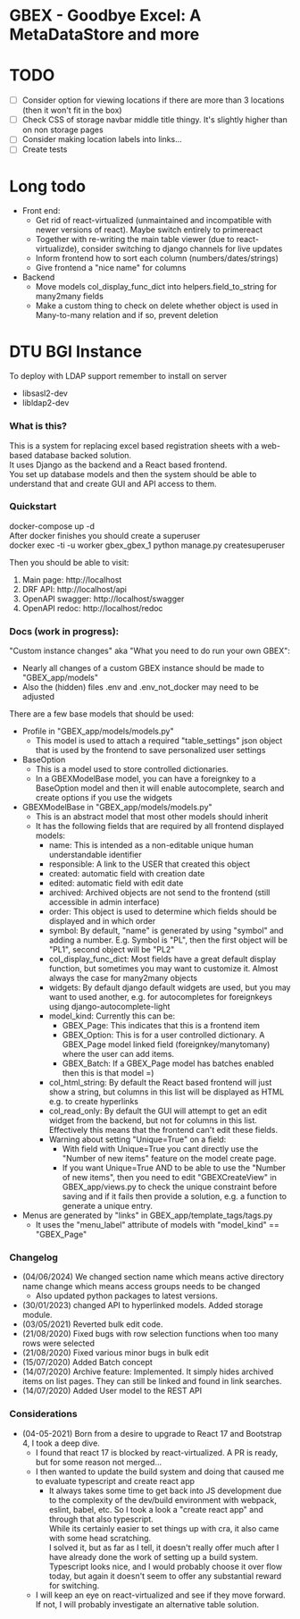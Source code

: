 # GBEX - Goodbye Excel: A MetaDataStore and more

# TODO
* [ ] Consider option for viewing locations if there are more than 3 locations (then it won't fit in the box)
* [ ] Check CSS of storage navbar middle title thingy. It's slightly higher than on non storage pages
* [ ] Consider making location labels into links...
* [ ] Create tests

# Long todo
* Front end:
  * Get rid of react-virtualized (unmaintained and incompatible with newer versions of react). Maybe switch entirely to primereact
  * Together with re-writing the main table viewer (due to react-virtualizde), consider switching to django channels for live updates
  * Inform frontend how to sort each column (numbers/dates/strings)
  * Give frontend a "nice name" for columns
* Backend
  * Move models col_display_func_dict into helpers.field_to_string for many2many fields
  * Make a custom thing to check on delete whether object is used in Many-to-many relation and if so, prevent deletion

# DTU BGI Instance  
To deploy with LDAP support remember to install on server
* libsasl2-dev  
* libldap2-dev  


### What is this?
This is a system for replacing excel based registration sheets with a web-based database backed solution.  
It uses Django as the backend and a React based frontend.   
You set up database models and then the system should be able to understand that and create GUI and API access to them.

### Quickstart
docker-compose up -d  
After docker finishes you should create a superuser  
docker exec -ti -u worker gbex_gbex_1 python manage.py createsuperuser  
  
Then you should be able to visit:
   1) Main page: http://localhost
   2) DRF API: http://localhost/api
   3) OpenAPI swagger: http://localhost/swagger
   4) OpenAPI redoc: http://localhost/redoc

### Docs (work in progress):
"Custom instance changes" aka "What you need to do run your own GBEX":
  * Nearly all changes of a custom GBEX instance should be made to "GBEX_app/models"
  * Also the (hidden) files .env and .env_not_docker may need to be adjusted  

There are a few base models that should be used:
* Profile in "GBEX_app/models/models.py"
  * This model is used to attach a required "table_settings" json object that is used by the frontend to save personalized user settings
* BaseOption
  * This is a model used to store controlled dictionaries.
  * In a GBEXModelBase model, you can have a foreignkey to a BaseOption model and then it will enable autocomplete, search and create options if you use the widgets
* GBEXModelBase in "GBEX_app/models/models.py"
  * This is an abstract model that most other models should inherit
  * It has the following fields that are required by all frontend displayed models:
    * name: This is intended as a non-editable unique human understandable identifier
    * responsible: A link to the USER that created this object
	* created: automatic field with creation date
	* edited: automatic field with edit date
	* archived: Archived objects are not send to the frontend (still accessible in admin interface)
	* order: This object is used to determine which fields should be displayed and in which order
	* symbol: By default, "name" is generated by using "symbol" and adding a number. E.g. Symbol is "PL", then the first object will be "PL1", second object will be "PL2"
	* col_display_func_dict: Most fields have a great default display function, but sometimes you may want to customize it. Almost always the case for many2many objects
	* widgets: By default django default widgets are used, but you may want to used another, e.g. for autocompletes for foreignkeys using django-autocomplete-light
	* model_kind: Currently this can be:
	   * GBEX_Page: This indicates that this is a frontend item
	   * GBEX_Option: This is for a user controlled dictionary. A GBEX_Page model linked field (foreignkey/manytomany) where the user can add items.
	   * GBEX_Batch: If a GBEX_Page model has batches enabled then this is that model =) 
	* col_html_string: By default the React based frontend will just show a string, but columns in this list will be displayed as HTML e.g. to create hyperlinks
	* col_read_only: By default the GUI will attempt to get an edit widget from the backend, but not for columns in this list. Effectively this means that the frontend can't edit these fields.
	* Warning about setting "Unique=True" on a field:
	  * With field with Unique=True you cant directly use the "Number of new items" feature on the model create page.
	  * If you want Unique=True AND to be able to use the "Number of new items", then you need to edit "GBEXCreateView" in GBEX_app/views.py to check the unique constraint before saving and if it fails then provide a solution, e.g. a function to generate a unique entry. 
* Menus are generated by "links" in GBEX_app/template_tags/tags.py 
  * It uses the "menu_label" attribute of models with "model_kind" == "GBEX_Page"


### Changelog
* (04/06/2024) We changed section name which means active directory name change which means access groups needs to be changed
  * Also updated python packages to latest versions.
* (30/01/2023) changed API to hyperlinked models. Added storage module.
* (03/05/2021) Reverted bulk edit code.
* (21/08/2020) Fixed bugs with row selection functions when too many rows were selected
* (21/08/2020) Fixed various minor bugs in bulk edit
* (15/07/2020) Added Batch concept
* (14/07/2020) Archive feature: Implemented. It simply hides archived items on list pages. They can still be linked and found in link searches.
* (14/07/2020) Added User model to the REST API

### Considerations
* (04-05-2021) Born from a desire to upgrade to React 17 and Bootstrap 4, I took a deep dive.  
  * I found that react 17 is blocked by react-virtualized. A PR is ready, but for some reason not merged...  
  * I then wanted to update the build system and doing that caused me to evaluate typescript and create react app 
    * It always takes some time to get back into JS development due to the complexity of the dev/build environment 
	  with webpack, eslint, babel, etc. So I took a look a "create react app" and through that also typescript.  
	  While its certainly easier to set things up with cra, it also came with some head scratching.  
	  I solved it, but as far as I tell, it doesn't really offer much after I have already done the work of setting up a build system.
	  Typescript looks nice, and I would probably choose it over flow today, but again it doesn't seem to offer any substantial reward for switching.
  * I will keep an eye on react-virtualized and see if they move forward. If not, I will probably investigate an alternative table solution.